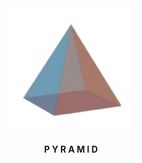 <div align="center">
  <img height="200" src="https://github.com/byoreo/icons/blob/main/prism.png"  />
</div>

<div align="center">
  
**P Y R A M I D**

</div>
